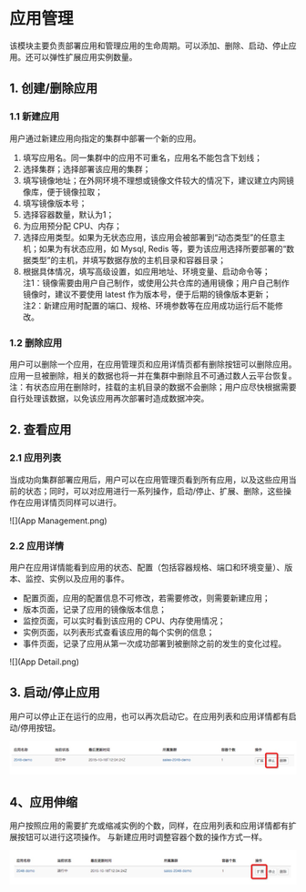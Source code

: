 # 应用管理

该模块主要负责部署应用和管理应用的生命周期。可以添加、删除、启动、停止应用。还可以弹性扩展应用实例数量。

<h2 id="app">1. 创建/删除应用</h2>

### 1.1 新建应用

用户通过新建应用向指定的集群中部署一个新的应用。   

1. 填写应用名。同一集群中的应用不可重名，应用名不能包含下划线；  
2. 选择集群；选择部署该应用的集群；  
2. 填写镜像地址；在外网环境不理想或镜像文件较大的情况下，建议建立内网镜像库，便于镜像拉取；  
3. 填写镜像版本号；  
4. 选择容器数量，默认为1；  
5. 为应用预分配 CPU、内存；  
6. 选择应用类型。如果为无状态应用，该应用会被部署到“动态类型”的任意主机；如果为有状态应用，如 Mysql, Redis 等，要为该应用选择所要部署的“数据类型”的主机，并填写数据存放的主机目录和容器目录；  
7. 根据具体情况，填写高级设置，如应用地址、环境变量、启动命令等；  
注1：镜像需要由用户自己制作，或使用公共仓库的通用镜像；用户自己制作镜像时，建议不要使用 latest 作为版本号，便于后期的镜像版本更新；  
注2：新建应用时配置的端口、规格、环境参数等在应用成功运行后不能修改。  

### 1.2 删除应用

用户可以删除一个应用，在应用管理页和应用详情页都有删除按钮可以删除应用。应用一旦被删除，相关的数据也将一并在集群中删除且不可通过数人云平台恢复。     
注：有状态应用在删除时，挂载的主机目录的数据不会删除；用户应尽快根据需要自行处理该数据，以免该应用再次部署时造成数据冲突。  

<h2 id="check">2. 查看应用</h2>

### 2.1 应用列表

当成功向集群部署应用后，用户可以在应用管理页看到所有应用，以及这些应用当前的状态；同时，可以对应用进行一系列操作，启动/停止、扩展、删除，这些操作在应用详情页同样可以进行。     

![](App Management.png)

### 2.2 应用详情

用户在应用详情能看到应用的状态、配置（包括容器规格、端口和环境变量）、版本、监控、实例以及应用的事件。  

- 配置页面，应用的配置信息不可修改，若需要修改，则需要新建应用；  
- 版本页面，记录了应用的镜像版本信息；  
- 监控页面，可以实时看到该应用的 CPU、内存使用情况；  
- 实例页面，以列表形式查看该应用的每个实例的信息；  
- 事件页面，记录了应用从第一次成功部署到被删除之前的发生的变化过程。  

![](App Detail.png)    

<h2 id="start">3. 启动/停止应用</h2>

用户可以停止正在运行的应用，也可以再次启动它。在应用列表和应用详情都有启动/停用按钮。    

![](start-stop-app.png)

<h2 id="elastic">4、应用伸缩</h2>

用户按照应用的需要扩充或缩减实例的个数，同样，在应用列表和应用详情都有扩展按钮可以进行这项操作。 与新建应用时调整容器个数的操作方式一样。    

![](app-elastic.png)


